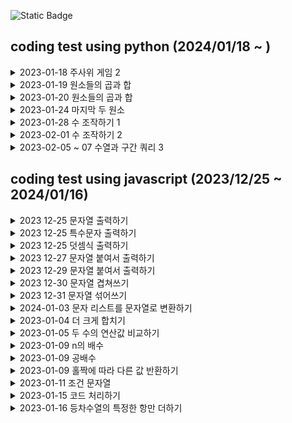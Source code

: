 
![Static Badge](https://img.shields.io/badge/with-programmers-blue?style=flat-square&link=https%3A%2F%2Fschool.programmers.co.kr%2Flearn%2Fchallenges%3Forder%3Drecent%26levels%3D0%26languages%3Dpython3)

## coding test using python (2024/01/18 ~ )
<details>
  <summary> 2023-01-18 주사위 게임 2
</summary>

  - 처음 도전하는 파이썬 코딩 테스트
  - else if 대신에 elif를 사용한다. 신기하다.
  - 주석은 # 으로 표시한다.
  - if 조건 다음에는 콜론(:)을 사용한다.
  - 세미콜론은 필요 없다.
  - 제곱을 계산하는 pow는 내장함수로, 별도로 임포트할 필요가 없다.
  - 파이썬에서는 자료형을 선언할 수도 있지만, 선언하지 않아도 알아서 처리된다.
  - python 3와 python2는 차이가 있다.

</details>

<details>
  <summary> 2023-01-19 원소들의 곱과 합
</summary>

  - 곱하기 식이 맞다고 생각했지만, 계속해서 0에 곱하고 있었기 때문에 식이 작동하지 않았던것..

</details>

<details>
  <summary> 2023-01-20 원소들의 곱과 합
</summary>

  - 파이썬에서는 'int()'를 사용하여 문자를 숫자로 변환하고, 'str()'를 사용하여 숫자를 문자로 변환합니다.

</details>

<details>
  <summary> 2023-01-24 마지막 두 원소
</summary>

  - for num in range(len(num_list))가 동작하고 for num in num_list가 동작하지 않는 이유는 전자에서의 'num'은 단지 숫자를 나타내는 반면, 후자에서의 'num'은 리스트의 값. num_list[num]은 'num'이 단지 숫자를 나타내므로 가능
  - '크지 않다면' 이라는 조건이 있었는데, 이를 무시하고 넘어갔기 때문에 문제가 발생. '<' 대신 '≤'를 사용
    
</details>

<details>
  <summary> 2023-01-28 수 조작하기 1
</summary>

  - for문과 if문의 조화
    
</details>

<details>
  <summary> 2023-02-01 수 조작하기 2
</summary>

  - prev next 하면서 앞뒤를 비교해가며 작업을 했지만 python에 능한 사람들은 dic이나 get 함수를 써서 작업하는것도 같다
  - 내가 코딩하는 방식은 함수를 몰르면 저렇게 하드코딩 되는거지뭐...
    
</details>

<details>
  <summary> 2023-02-05 ~ 07 수열과 구간 쿼리 3
</summary>

  - 05 음..이렇게하면 될것 같은데 쫌 어떻게 내가 원하는 2차원배열의 한셋트씩만 for문을 돌려서 검사를 하나?
  - 06 완전 잘못 생각했다. queries는 원소 값이 아니라 원소 인덱스였다..난 원소값인줄알고 원소값끼리 정확히 바꿨는데도 오류가 왜나지 생각하고 있엇네..로직 다시 변경해야겠다
  - 07
  - 08
  - 09
    
</details>


## coding test using javascript (2023/12/25 ~ 2024/01/16)
<details>
  <summary> 2023 12-25 문자열 출력하기
</summary>

  - 문자열이 필요하다 (사용자의 입력을 직접 받던지, input 태그로 읽던지, 명시되있던지, 가져오던지 ) 여기선 입력을 받는것 같네요 
  - 어딘가 출력을 해야한다 (소프트웨어(프로그램,애플리케이션,게임,웹브라우저,운영체제,드라이버), 하드웨어(콘솔(콘솔창으로 컴퓨터를 직접컨트롤),프린터,모니터,tv,스마트폰,태플릿 스마트기기)) : 콘솔
  - 문자열 입력을 받았을때
  - 문자열 입력이 끝났을때
    
</details>

<details>
  <summary> 2023 12-25 특수문자 출력하기
</summary>

  - 이스케이프 시퀀스는 문자열에서 특수 문자를 표현하기 위해 사용하는 문자열, 특수문자는 단독으로 사용하면 그 자체의 의미를 가지며, 다른 문자와 함께 사용하면 그 문자의 의미를 변경합니다.
  - \n 은 개행문자, \' 따옴표 문자로 사용됩니다.
    
</details>
    
<details>
  <summary> 2023 12-25 덧셈식 출력하기
</summary>

    - (입력) 문자열이 필요하다 <br> 조건이 생김<br>
    - (출력)어딘가 출력해야한다.<br> 콘솔 <br>
       - 단순 문자열 표출 하는곳까지 number 함수를 사용할 필요는 없어보여서 사용안했다.
       - 변수초기화는 필수
    
</details>

<details>
  <summary> 2023 12-27 문자열 붙여서 출력하기
</summary>

  - 단순 문자열을 더하는 작업만 했는데 다른사람들 코딩한거보니 join 함수를 사용했다. 이쪽이 오류가 덜할것 같긴하다
    
</details>

<details>
  <summary> 2023 12-29 문자열 붙여서 출력하기
</summary>

  - 홀짝을 구분하는 기능과 결과를 출력하는 부분을 구분하여 작업했다
    
</details>

<details>
  <summary> 2023 12-30 문자열 겹쳐쓰기
</summary>

  1) replace 함수는 aaaaa bbb 3 테스트 케이스일때 오류를 범한다 앞에서 부터 시작하는 aaa를 바꿀수있기 때문에 replace 함수는 말그대로 변환이기 때문에 위치와 상관없이 변환할수있는 문자들을 변환하는듯? 하다 
  2) 뜻이있는 문자열에서 오류를 범할 수 있는 이유는 완전한 문장이 있기 때문에 그 구간이 잘 변하는것 같지만 완전한 문장이 아니라면 그 구간이 변하지 않는것이다. 
  3) replace 함수는 문자변수를 함부로 사용할 경우 변환의 위험이 있다.
  4) slice함수는 매개변수가 한개만있을때 그숫자부터 뒤에까지 문자 전부 포함이다..
    
</details>

<details>
  <summary> 2023 12-31 문자열 섞어쓰기
</summary>

    1) 이번에도 slice 함수사용 
    2) 두문자열의 길이가 같은것이 포인트
    3) += 연산자를 써서 작업 할 수 있었는데 생각이 안나서 배열로 작업함
    
</details>

<details>
  <summary> 2024-01-03 문자 리스트를 문자열로 변환하기
</summary>

    1) split는 문자열을 배열로 join은 배열을 문자열로
    
</details>

<details>
  <summary> 2023-01-04 더 크게 합치기
</summary>

   1) ab>ba의 결과와 ab = ba의 결과가 같기때문에 >=으로 if문을 하나로 줄일수 있다.
   2) number의 값이 필요하므로 변수를 처음부터 하나로 줄수도 있었다.
   3) abNum,baNum 변수는 로직을 다 만들다보니 필요해서 만들었다.
   4) 보니 간단하게 만든사람들이 많네 ㅋㅋ
    
</details>

<details>
  <summary> 2023-01-05 두 수의 연산값 비교하기
</summary>

   1) 위의 더크게 합치기와 같은 문제

</details>
   
<details>
  <summary> 2023-01-09 n의 배수 
</summary>

  1) 아직까진 출력을 어떻게 하면 되는지에 대한 로직만 중요해 보인다.
  2) num이 n의 배수이면 return 1 num이 n의 배수가아니면return 0

</details>

<details>
  <summary> 2023-01-09 공배수 
</summary>

  1) 위의 n의 배수 와 풀이가 같다. 다만 입력값의 조건을 추가했다.

</details>

<details>
  <summary> 2023-01-09 홀짝에 따라 다른 값 반환하기
</summary>

  1) 홀짝이니까 if else의 구분이 명확한 문제
  2) 입력문자의 조건을 꼭 줘야한다. 사용자가 입력을 정확히 해줄것이라고 바라면 안됨.
  3) n이 홀수일때, 홀수인, 모든 양의 정수의합
  4) n이 짝수일때, 짝수인, 모든 양의 정수의 제곱의 합

</details>

<details>
  <summary> 2023-01-11 조건 문자열
</summary>

 1) 이번껀 조금 까다로웠다. eval의 사용도 잘안되는것 같고.. 이거 계산기 처럼 만들어야할것 같은느낌이 들어서 바드를 이용했다.
 2) 다른 사람들꺼보니 문자하나를 기준으로 그 밑에 비교 그 밑에 비교 이렇게 한것 같다
 3) ineq와 eq 문자를 합친다 -> (느낌표가 있을 경우 없앤다) -> 문자를 기준으로 양옆에 숫자를 비교한다 -> 조건이 맞으면 1 아니면 0을 출력한다

</details>

<details>
  <summary> 2023-01-15 코드 처리하기
</summary>

 1) mode가 플래그 역할을 한다는걸 늦게 알았다. 문자열안에 있는 숫자들로 mode를 쓰는줄 알았는데..
 2) 짝수 구할때 나머지식은 0으로 나누어떨어짐으로 0 조건도 포함 가능
 3) '='을 써야하는데 헷갈려서 '=='을 썻다. 구분하자
 4) 문자열이 없을때는 '' null 같은거 쓰는것보단 0이라는 숫자를 쓰면 더 정확함

</details>

<details>
  <summary> 2023-01-16 등차수열의 특정한 항만 더하기
</summary>

 1) 다름사람들 풀이를 보니 등차수열로 데이터를 한번 만들고 그다음에 분류 작업을 하는것 같다?...그렇게 해야하나..ㅋㅋ
 2) 더하기가 계속 되니까 별찍기 처럼 만들었는데..수학을 플러스 마이너스 밖에 모르는자.. <br>
// 3 a <br>
// 3+4 a + d <br>
// 3+4+4 a + d + d <br>
// 3+4+4+4 a + d + d + d <br>
// 3+4+4+4+4 a + d + d + d + d <br>

</details>


